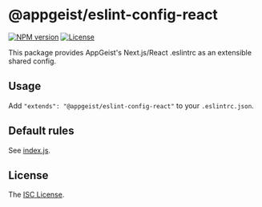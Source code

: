 # @appgeist/eslint-config-react

[![NPM version][npm-image]][npm-url]
[![License][license-image]][license-url]

This package provides AppGeist's Next.js/React .eslintrc as an extensible shared config.

## Usage

Add `"extends": "@appgeist/eslint-config-react"` to your `.eslintrc.json`.

## Default rules

See [index.js](index.js).

## License

The [ISC License](LICENSE).

[npm-image]: https://img.shields.io/npm/v/@appgeist/eslint-config-react.svg?style=flat-square
[npm-url]: https://www.npmjs.com/package/@appgeist/eslint-config-react
[license-image]: https://img.shields.io/npm/l/@appgeist/eslint-config-react.svg?style=flat-square
[license-url]: LICENSE
